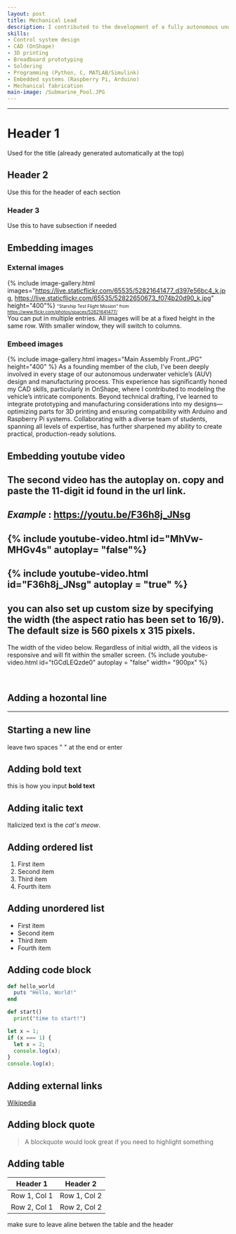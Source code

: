 ```yaml
---
layout: post
title: Mechanical Lead
description: I contributed to the development of a fully autonomous underwater vehicle (AUV) by designing its control system and deriving key propulsion equations. I assisted in the design, development, and fabrication of a torpedo launcher and ball dropper. Additionally, I co-designed and constructed 'RoboCart,' a custom trailer optimized for transporting the AUV and essential equipment to competition and testing sites. Tailored to our campus’s bike-friendly ethos, RoboCart can be towed by bicycle or pulled by hand.
skills: 
- Control system design
- CAD (OnShape)
- 3D printing
- Breadboard prototyping
- Soldering
- Programming (Python, C, MATLAB/Simulink)
- Embedded systems (Raspberry Pi, Arduino)
- Mechanical fabrication
main-image: /Submarine_Pool.JPG
---
```




---
# Header 1 
Used for the title (already generated automatically at the top)
## Header 2  
Use this for the header of each section
### Header 3 
Use this to have subsection if needed


## Embedding images 
### External images
{% include image-gallery.html images="https://live.staticflickr.com/65535/52821641477_d397e56bc4_k.jpg, https://live.staticflickr.com/65535/52822650673_f074b20d90_k.jpg" height="400"%}
<span style="font-size: 10px">"Starship Test Flight Mission" from https://www.flickr.com/photos/spacex/52821641477/</span>  
You can put in multiple entries. All images will be at a fixed height in the same row. With smaller window, they will switch to columns.  

### Embeed images
{% include image-gallery.html images="Main Assembly Front.JPG" height="400" %} 
As a founding member of the club, I’ve been deeply involved in every stage of our autonomous underwater vehicle’s (AUV) design and manufacturing process. This experience has significantly honed my CAD skills, particularly in OnShape, where I contributed to modeling the vehicle’s intricate components. Beyond technical drafting, I’ve learned to integrate prototyping and manufacturing considerations into my designs—optimizing parts for 3D printing and ensuring compatibility with Arduino and Raspberry Pi systems. Collaborating with a diverse team of students, spanning all levels of expertise, has further sharpened my ability to create practical, production-ready solutions.

## Embedding youtube video
## The second video has the autoplay on. copy and paste the 11-digit id found in the url link. <br>
## *Example* : https://youtu.be/F36h8j_JNsg
## {% include youtube-video.html id="MhVw-MHGv4s" autoplay= "false"%}
## {% include youtube-video.html id="F36h8j_JNsg" autoplay = "true" %}

## you can also set up custom size by specifying the width (the aspect ratio has been set to 16/9). The default size is 560 pixels x 315 pixels.  

The width of the video below. Regardless of initial width, all the videos is responsive and will fit within the smaller screen.
{% include youtube-video.html id="tGCdLEQzde0" autoplay = "false" width= "900px" %}  

<br>

## Adding a hozontal line
---

## Starting a new line
leave two spaces "  " at the end or enter <br>

## Adding bold text
this is how you input **bold text**

## Adding italic text
Italicized text is the *cat's meow*.

## Adding ordered list
1. First item
2. Second item
3. Third item
4. Fourth item

## Adding unordered list
- First item
- Second item
- Third item
- Fourth item

## Adding code block
```ruby
def hello_world
  puts "Hello, World!"
end
```

```python
def start()
  print("time to start!")
```

```javascript
let x = 1;
if (x === 1) {
  let x = 2;
  console.log(x);
}
console.log(x);

```

## Adding external links
[Wikipedia](https://en.wikipedia.org)


## Adding block quote
> A blockquote would look great if you need to highlight something


## Adding table 

| Header 1 | Header 2 |
|----------|----------|
| Row 1, Col 1 | Row 1, Col 2 |
| Row 2, Col 1 | Row 2, Col 2 |

make sure to leave aline betwen the table and the header


